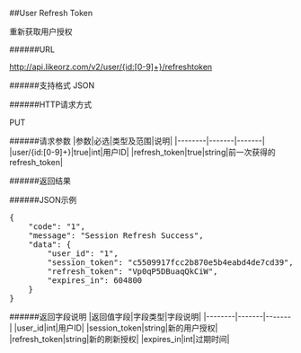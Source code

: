 ##User Refresh Token重新获取用户授权######URLhttp://api.likeorz.com/v2/user/{id:[0-9]+}/refreshtoken######支持格式JSON######HTTP请求方式PUT######请求参数|参数|必选|类型及范围|说明|
|--------|-------|-------|
|user/{id:[0-9]+}|true|int|用户ID|
|refresh_token|true|string|前一次获得的refresh_token|
######返回结果######JSON示例<pre>{
    "code": "1", 
    "message": "Session Refresh Success", 
    "data": {
        "user_id": "1", 
        "session_token": "c5509917fcc2b870e5b4eabd4de7cd39", 
        "refresh_token": "Vp0qP5DBuaqQkCiW", 
        "expires_in": 604800
    }
}
</pre>######返回字段说明|返回值字段|字段类型|字段说明|
|--------|-------|-------|
|user_id|int|用户ID|
|session_token|string|新的用户授权|
|refresh_token|string|新的刷新授权|
|expires_in|int|过期时间|